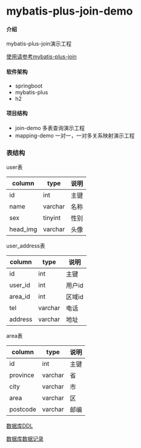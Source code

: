 # mybatis-plus-join-demo

#### 介绍

mybatis-plus-join演示工程

[使用请参考mybatis-plus-join](https://gitee.com/best_handsome/mybatis-plus-join)

#### 软件架构

* springboot
* mybatis-plus
* h2

#### 项目结构

* join-demo 多表查询演示工程
* mapping-demo 一对一，一对多关系映射演示工程

### 表结构

user表

|column|type|说明|
|---|---|---|
|id|int|主键|
|name|varchar|名称|
|sex|tinyint|性别|
|head_img|varchar|头像|

user_address表

|column|type|说明|
|---|---|---|
|id|int|主键|
|user_id|int|用户id|
|area_id|int|区域id|
|tel|varchar|电话|
|address|varchar|地址|

area表

|column|type|说明|
|---|---|---|
|id|int|主键|
|province|varchar|省|
|city|varchar|市|
|area|varchar|区|
|postcode|varchar|邮编|

[数据库DDL](https://gitee.com/best_handsome/mybatis-plus-join-demo/blob/master/src/main/resources/db/schema.sql)

[数据库数据记录](https://gitee.com/best_handsome/mybatis-plus-join-demo/blob/master/src/main/resources/db/data.sql)